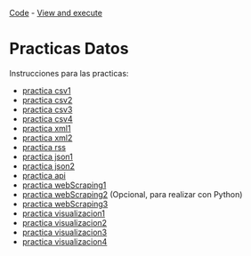 [Code](https://github.com/nicolasserrano/practicaDatos) - [View and execute](https://nicolasserrano.github.io/practicaDatos)

# Practicas Datos

Instrucciones para las practicas:

- [practica csv1](practicas/csv1)
- [practica csv2](practicas/csv2)
- [practica csv3](practicas/csv3)
- [practica csv4](practicas/csv4)
- [practica xml1](practicas/xml1)
- [practica xml2](practicas/xml2)
- [practica rss](practicas/rss)
- [practica json1](practicas/json1)
- [practica json2](practicas/json2)
- [practica api](practicas/api)
- [practica webScraping1](practicas/webScraping1)
- [practica webScraping2](practicas/webScraping2) (Opcional, para realizar con Python)
- [practica webScraping3](practicas/webScraping3)
- [practica visualizacion1](practicas/visualizacion1)
- [practica visualizacion2](practicas/visualizacion2)
- [practica visualizacion3](practicas/visualizacion3)
- [practica visualizacion4](practicas/visualizacion4)


